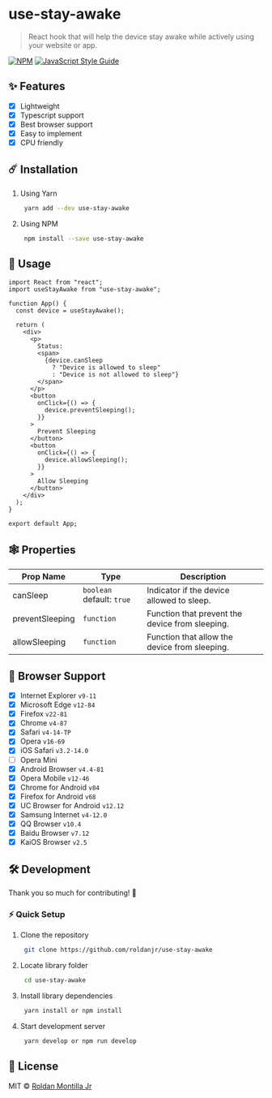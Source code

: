 # use-stay-awake

> React hook that will help the device stay awake while actively using your website or app.

[![NPM](https://img.shields.io/npm/v/use-stay-awake.svg)](https://www.npmjs.com/package/use-stay-awake) [![JavaScript Style Guide](https://img.shields.io/badge/code_style-standard-brightgreen.svg)](https://standardjs.com)

## :sparkles: Features

- [x] Lightweight
- [x] Typescript support
- [x] Best browser support
- [x] Easy to implement
- [x] CPU friendly

## :comet: Installation

1. Using Yarn

   ```sh
    yarn add --dev use-stay-awake
   ```

2. Using NPM

   ```sh
    npm install --save use-stay-awake
   ```

## :100: Usage

```tsx
import React from "react";
import useStayAwake from "use-stay-awake";

function App() {
  const device = useStayAwake();

  return (
    <div>
      <p>
        Status:
        <span>
          {device.canSleep
            ? "Device is allowed to sleep"
            : "Device is not allowed to sleep"}
        </span>
      </p>
      <button
        onClick={() => {
          device.preventSleeping();
        }}
      >
        Prevent Sleeping
      </button>
      <button
        onClick={() => {
          device.allowSleeping();
        }}
      >
        Allow Sleeping
      </button>
    </div>
  );
}

export default App;
```

## :spider_web: Properties

| Prop Name       | Type                      | Description                                     |
| --------------- | ------------------------- | ----------------------------------------------- |
| canSleep        | `boolean` default: `true` | Indicator if the device allowed to sleep.       |  |
| preventSleeping | `function`                | Function that prevent the device from sleeping. |
| allowSleeping   | `function`                | Function that allow the device from sleeping.   |

## :dizzy: Browser Support

- [x] Internet Explorer `v9-11`
- [x] Microsoft Edge `v12-84`
- [x] Firefox `v22-81`
- [x] Chrome `v4-87`
- [x] Safari `v4-14-TP`
- [x] Opera `v16-69`
- [x] iOS Safari `v3.2-14.0`
- [ ] Opera Mini
- [x] Android Browser `v4.4-81`
- [x] Opera Mobile `v12-46`
- [x] Chrome for Android `v84`
- [x] Firefox for Android `v68`
- [x] UC Browser for Android `v12.12`
- [x] Samsung Internet `v4-12.0`
- [x] QQ Browser `v10.4`
- [x] Baidu Browser `v7.12`
- [x] KaiOS Browser `v2.5`

## 🛠 Development

Thank you so much for contributing! :blue_heart:

### ⚡ Quick Setup

1. Clone the repository

   ```sh
    git clone https://github.com/roldanjr/use-stay-awake
   ```

2. Locate library folder

   ```sh
    cd use-stay-awake
   ```

3. Install library dependencies

   ```sh
    yarn install or npm install
   ```

4. Start development server

   ```sh
    yarn develop or npm run develop
   ```

## :bookmark_tabs: License

MIT © [Roldan Montilla Jr](https://github.com/roldanjr)

